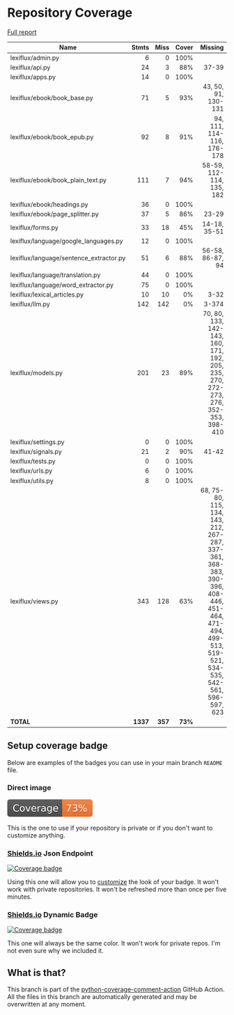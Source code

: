# Repository Coverage

[Full report](https://htmlpreview.github.io/?https://github.com/andgineer/lexiflux/blob/python-coverage-comment-action-data/htmlcov/index.html)

| Name                                     |    Stmts |     Miss |   Cover |   Missing |
|----------------------------------------- | -------: | -------: | ------: | --------: |
| lexiflux/admin.py                        |        6 |        0 |    100% |           |
| lexiflux/api.py                          |       24 |        3 |     88% |     37-39 |
| lexiflux/apps.py                         |       14 |        0 |    100% |           |
| lexiflux/ebook/book\_base.py             |       71 |        5 |     93% |43, 50, 91, 130-131 |
| lexiflux/ebook/book\_epub.py             |       92 |        8 |     91% |94, 111, 114-116, 176-178 |
| lexiflux/ebook/book\_plain\_text.py      |      111 |        7 |     94% |58-59, 112-114, 135, 182 |
| lexiflux/ebook/headings.py               |       36 |        0 |    100% |           |
| lexiflux/ebook/page\_splitter.py         |       37 |        5 |     86% |     23-29 |
| lexiflux/forms.py                        |       33 |       18 |     45% |14-18, 35-51 |
| lexiflux/language/google\_languages.py   |       12 |        0 |    100% |           |
| lexiflux/language/sentence\_extractor.py |       51 |        6 |     88% |56-58, 86-87, 94 |
| lexiflux/language/translation.py         |       44 |        0 |    100% |           |
| lexiflux/language/word\_extractor.py     |       75 |        0 |    100% |           |
| lexiflux/lexical\_articles.py            |       10 |       10 |      0% |      3-32 |
| lexiflux/llm.py                          |      142 |      142 |      0% |     3-374 |
| lexiflux/models.py                       |      201 |       23 |     89% |70, 80, 133, 142-143, 160, 171, 192, 205, 235, 270, 272-273, 276, 352-353, 398-410 |
| lexiflux/settings.py                     |        0 |        0 |    100% |           |
| lexiflux/signals.py                      |       21 |        2 |     90% |     41-42 |
| lexiflux/tests.py                        |        0 |        0 |    100% |           |
| lexiflux/urls.py                         |        6 |        0 |    100% |           |
| lexiflux/utils.py                        |        8 |        0 |    100% |           |
| lexiflux/views.py                        |      343 |      128 |     63% |68, 75-80, 115, 134, 143, 212, 267-287, 337-361, 368-383, 390-396, 408-446, 451-464, 471-494, 499-513, 519-521, 534-535, 542-561, 596-597, 623 |
|                                **TOTAL** | **1337** |  **357** | **73%** |           |


## Setup coverage badge

Below are examples of the badges you can use in your main branch `README` file.

### Direct image

[![Coverage badge](https://raw.githubusercontent.com/andgineer/lexiflux/python-coverage-comment-action-data/badge.svg)](https://htmlpreview.github.io/?https://github.com/andgineer/lexiflux/blob/python-coverage-comment-action-data/htmlcov/index.html)

This is the one to use if your repository is private or if you don't want to customize anything.

### [Shields.io](https://shields.io) Json Endpoint

[![Coverage badge](https://img.shields.io/endpoint?url=https://raw.githubusercontent.com/andgineer/lexiflux/python-coverage-comment-action-data/endpoint.json)](https://htmlpreview.github.io/?https://github.com/andgineer/lexiflux/blob/python-coverage-comment-action-data/htmlcov/index.html)

Using this one will allow you to [customize](https://shields.io/endpoint) the look of your badge.
It won't work with private repositories. It won't be refreshed more than once per five minutes.

### [Shields.io](https://shields.io) Dynamic Badge

[![Coverage badge](https://img.shields.io/badge/dynamic/json?color=brightgreen&label=coverage&query=%24.message&url=https%3A%2F%2Fraw.githubusercontent.com%2Fandgineer%2Flexiflux%2Fpython-coverage-comment-action-data%2Fendpoint.json)](https://htmlpreview.github.io/?https://github.com/andgineer/lexiflux/blob/python-coverage-comment-action-data/htmlcov/index.html)

This one will always be the same color. It won't work for private repos. I'm not even sure why we included it.

## What is that?

This branch is part of the
[python-coverage-comment-action](https://github.com/marketplace/actions/python-coverage-comment)
GitHub Action. All the files in this branch are automatically generated and may be
overwritten at any moment.